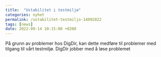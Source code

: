 ```yaml
---
title:  "Ustabilitet i testmiljø"
categories: nyhet
permalink: /ustabilitet-testmiljo-14092022
tags: [news]
date: 2022-09-14 10:15:00 +0200
---
```


På grunn av problemer hos DigDir, kan dette medføre til problemer med tilgang til vårt testmiljø. DigDir jobber med å løse problemet
